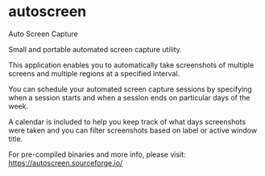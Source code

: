 # autoscreen
Auto Screen Capture

Small and portable automated screen capture utility.

This application enables you to automatically take
screenshots of multiple screens and multiple regions
at a specified interval.

You can schedule your automated screen capture sessions by
specifying when a session starts and when a session ends on
particular days of the week.

A calendar is included to help you keep track of what days
screenshots were taken and you can filter screenshots based
on label or active window title.

For pre-compiled binaries and more info, please visit:
https://autoscreen.sourceforge.io/
